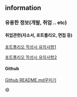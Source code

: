 ## information
### 유용한 정보(개발, 취업 .. etc) 


#### 취업관련(자소서, 포트폴리오, 면접 등)
[포트폴리오 작성시 유의사항1](https://okky.kr/article/368504?fbclid=IwAR3sSl4yCx9-33xLhfxvVfcKiuiNl88cQjL75mjvbNgrpPbGLgolQSHuCTU)

[포트폴리오 작성시 유의사항2](https://okky.kr/article/360170)


#### Github

[Github README.md꾸미기](https://devhwi.tistory.com/40?category=707447)


:smile: <br/>
